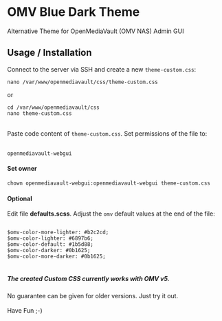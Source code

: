 # OMV Blue Dark Theme
Alternative Theme for OpenMediaVault (OMV NAS) Admin GUI

## Usage / Installation
Connect to the server via SSH and create a new <code>theme-custom.css</code>:
<br>
<pre>
<code>nano /var/www/openmediavault/css/theme-custom.css</code>
</pre>
or
<pre>
<code>cd /var/www/openmediavault/css</code>
<code>nano theme-custom.css</code>
</pre>
<br>
Paste code content of <code>theme-custom.css</code>. Set permissions of the file to:
<br>
<br>
<pre>
<code>openmediavault-webgui</code>
</pre>

#### Set owner
<pre>
<code>chown openmediavault-webgui:openmediavault-webgui theme-custom.css</code>
</pre>

#### Optional
Edit file **defaults.scss**. Adjust the <code>omv</code> default values at the end of the file:
<pre>
<code>
$omv-color-more-lighter: #b2c2cd;
$omv-color-lighter: #6897b6;
$omv-color-default: #1b5d88;
$omv-color-darker: #0b1625;
$omv-color-more-darker: #0b1625;
</code>
</pre>

##### The created Custom CSS currently works with OMV v5.
No guarantee can be given for older versions. Just try it out.
<br>
<br>
Have Fun ;-)

